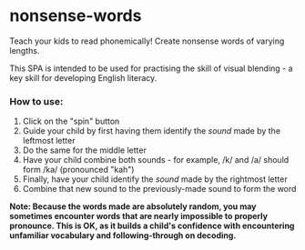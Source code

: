 # nonsense-words
Teach your kids to read phonemically! Create nonsense words of varying lengths.


This SPA is intended to be used for practising the skill of visual blending - a key skill for developing English literacy. 

 ### How to use:
1. Click on the "spin" button
2. Guide your child by first having them identify the *sound* made by the leftmost letter
3. Do the same for the middle letter
4. Have your child combine both sounds - for example, /k/ and /a/ should form /ka/ (pronounced "kah")
5. Finally, have your child identify the *sound* made by the rightmost letter
6. Combine that new sound to the previously-made sound to form the word

**Note: Because the words made are absolutely random, you may sometimes encounter words that are nearly impossible to properly pronounce. This is OK, as it builds a child's confidence with encountering unfamiliar vocabulary and following-through on decoding.**  
